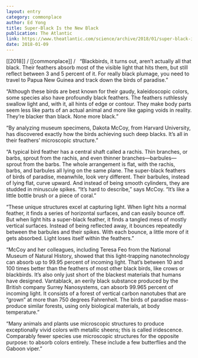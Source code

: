 ```yaml
---
layout: entry
category: commonplace
author: Ed Yong
title: Super-Black Is the New Black
publication: The Atlantic
link: https://www.theatlantic.com/science/archive/2018/01/super-black-is-the-new-black/549869/
date: 2018-01-09
---
```


[[2018]] / [[commonplace]] / 
 
“Blackbirds, it turns out, aren’t actually all that black. Their feathers absorb most of the visible light that hits them, but still reflect between 3 and 5 percent of it. For really black plumage, you need to travel to Papua New Guinea and track down the birds of paradise.”

“Although these birds are best known for their gaudy, kaleidoscopic colors, some species also have profoundly black feathers. The feathers ruthlessly swallow light and, with it, all hints of edge or contour. They make body parts seem less like parts of an actual animal and more like gaping voids in reality. They’re blacker than black. None more black.”

“By analyzing museum specimens, Dakota McCoy, from Harvard University, has discovered exactly how the birds achieving such deep blacks. It’s all in their feathers’ microscopic structure.”

“A typical bird feather has a central shaft called a rachis. Thin branches, or barbs, sprout from the rachis, and even thinner branches—barbules—sprout from the barbs. The whole arrangement is flat, with the rachis, barbs, and barbules all lying on the same plane. The super-black feathers of birds of paradise, meanwhile, look very different. Their barbules, instead of lying flat, curve upward. And instead of being smooth cylinders, they are studded in minuscule spikes. “It’s hard to describe,” says McCoy. “It’s like a little bottle brush or a piece of coral.”

“These unique structures excel at capturing light. When light hits a normal feather, it finds a series of horizontal surfaces, and can easily bounce off. But when light hits a super-black feather, it finds a tangled mess of mostly vertical surfaces. Instead of being reflected away, it bounces repeatedly between the barbules and their spikes. With each bounce, a little more of it gets absorbed. Light loses itself within the feathers.”

“McCoy and her colleagues, including Teresa Feo from the National Museum of Natural History, showed that this light-trapping nanotechnology can absorb up to 99.95 percent of incoming light. That’s between 10 and 100 times better than the feathers of most other black birds, like crows or blackbirds. It’s also only just short of the blackest materials that humans have designed. Vantablack, an eerily black substance produced by the British company Surrey Nanosystems, can absorb 99.965 percent of incoming light. It consists of a forest of vertical carbon nanotubes that are “grown” at more than 750 degrees Fahrenheit. The birds of paradise mass-produce similar forests, using only biological materials, at body temperature.”

“Many animals and plants use microscopic structures to produce exceptionally vivid colors with metallic sheens; this is called iridescence. Comparably fewer species use microscopic structures for the opposite purpose: to absorb colors entirely. These include a few butterflies and the Gaboon viper.”


